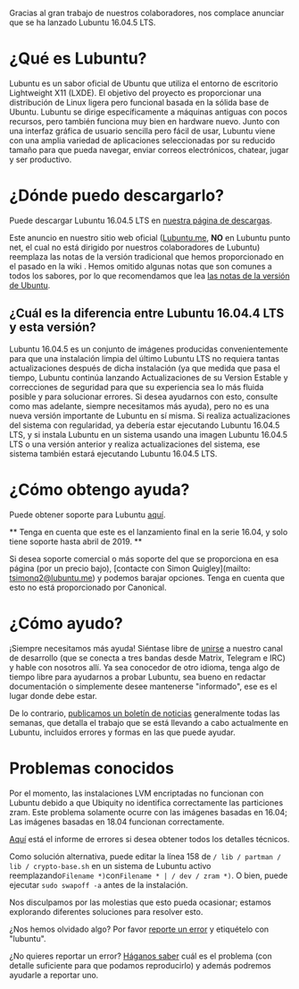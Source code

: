 Gracias al gran trabajo de nuestros colaboradores, nos complace anunciar que se ha lanzado Lubuntu 16.04.5 LTS.

# ¿Qué es Lubuntu?
Lubuntu es un sabor oficial de Ubuntu que utiliza el entorno de escritorio Lightweight X11 (LXDE). El objetivo del proyecto es proporcionar una distribución de Linux ligera pero funcional basada en la sólida base de Ubuntu. Lubuntu se dirige específicamente a máquinas antiguas con pocos recursos, pero también funciona muy bien en hardware nuevo. Junto con una interfaz gráfica de usuario sencilla pero fácil de usar, Lubuntu viene con una amplia variedad de aplicaciones seleccionadas por su reducido tamaño para que pueda navegar, enviar correos electrónicos, chatear, jugar y ser productivo.

# ¿Dónde puedo descargarlo?
Puede descargar Lubuntu 16.04.5 LTS en [nuestra página de descargas](https://lubuntu.me/downloads/).

Este anuncio en nuestro sitio web oficial ([Lubuntu.me](https://lubuntu.me/), **NO** en Lubuntu punto net, el cual no está dirigido por nuestros colaboradores de Lubuntu) reemplaza las notas de la versión tradicional que hemos proporcionado en el pasado en la wiki . Hemos omitido algunas notas que son comunes a todos los sabores, por lo que recomendamos que lea [las notas de la versión de Ubuntu](https://wiki.ubuntu.com/XenialXerus/ReleaseNotes).

## ¿Cuál es la diferencia entre Lubuntu 16.04.4 LTS y esta versión?
Lubuntu 16.04.5 es un conjunto de imágenes producidas  convenientemente para que una instalación limpia del último Lubuntu LTS no requiera tantas actualizaciones después de dicha instalación (ya que medida que pasa el tiempo, Lubuntu continúa lanzando Actualizaciones de su Version Estable y correcciones de seguridad para que su experiencia sea lo más fluida posible y para solucionar errores. Si desea ayudarnos con esto, consulte como mas adelante, siempre necesitamos más ayuda), pero no es una nueva versión importante de Lubuntu en sí misma. Si realiza actualizaciones del sistema con regularidad, ya debería estar ejecutando Lubuntu 16.04.5 LTS, y si instala Lubuntu en un sistema usando una imagen Lubuntu 16.04.5 LTS o una versión anterior y realiza actualizaciones del sistema, ese sistema también estará ejecutando Lubuntu 16.04.5 LTS.

# ¿Cómo obtengo ayuda?
Puede obtener soporte para Lubuntu [aquí](https://lubuntu.me/links/).

** Tenga en cuenta que este es el lanzamiento final en la serie 16.04, y solo tiene soporte hasta abril de 2019. **

Si desea soporte comercial o más soporte del que se proporciona en esa página (por un precio bajo), [contacte con Simon Quigley](mailto: tsimonq2@lubuntu.me) y podemos barajar opciones. Tenga en cuenta que esto no está proporcionado por Canonical.

# ¿Cómo ayudo?
¡Siempre necesitamos más ayuda! Siéntase libre de [unirse](https://lubuntu.me/links/) a nuestro canal de desarrollo (que se conecta a tres bandas desde Matrix, Telegram e IRC) y hable con nosotros allí. Ya sea conocedor de otro idioma, tenga algo de tiempo libre para ayudarnos a probar Lubuntu, sea bueno en redactar documentación o simplemente desee mantenerse "informado", ese es el lugar donde debe estar.

De lo contrario, [publicamos un boletín de noticias](https://lubuntu.me/category/newsletter/) generalmente todas las semanas, que detalla el trabajo que se está llevando a cabo actualmente en Lubuntu, incluidos errores y formas en las que puede ayudar.

# Problemas conocidos
Por el momento, las instalaciones LVM encriptadas no funcionan con Lubuntu debido a que Ubiquity no identifica correctamente las particiones zram. Este problema solamente ocurre con las imágenes basadas en 16.04; Las imágenes basadas en 18.04 funcionan correctamente.

[Aquí](https://bugs.launchpad.net/ubuntu/+source/partman-crypto/+bug/1759732) está el informe de errores si desea obtener todos los detalles técnicos.

Como solución alternativa, puede editar la línea 158 de `/ lib / partman / lib / crypto-base.sh` en un sistema de Lubuntu activo reemplazando` Filename *) `con` Filename * | / dev / zram *) `. O bien, puede ejecutar `sudo swapoff -a` antes de la instalación.

Nos disculpamos por las molestias que esto pueda ocasionar; estamos explorando diferentes soluciones para resolver esto.

¿Nos hemos olvidado algo? Por favor [reporte un error](https://bugs.launchpad.net/lubuntu/+filebug) y etiquételo con "lubuntu".

¿No quieres reportar un error? [Háganos saber](https://lubuntu.me/links/) cuál es el problema (con detalle suficiente para que podamos reproducirlo) y además podremos ayudarle a reportar uno.
